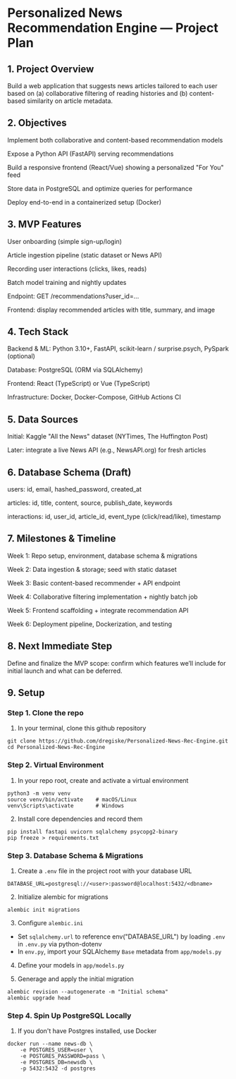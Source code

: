 # Personalized News Recommendation Engine — Project Plan

## 1. Project Overview

Build a web application that suggests news articles tailored to each user based on (a) collaborative filtering of reading histories and (b) content-based similarity on article metadata.

## 2. Objectives

Implement both collaborative and content-based recommendation models

Expose a Python API (FastAPI) serving recommendations

Build a responsive frontend (React/Vue) showing a personalized "For You" feed

Store data in PostgreSQL and optimize queries for performance

Deploy end-to-end in a containerized setup (Docker)

## 3. MVP Features

User onboarding (simple sign-up/login)

Article ingestion pipeline (static dataset or News API)

Recording user interactions (clicks, likes, reads)

Batch model training and nightly updates

Endpoint: GET /recommendations?user_id=...

Frontend: display recommended articles with title, summary, and image

## 4. Tech Stack

Backend & ML: Python 3.10+, FastAPI, scikit-learn / surprise.psych, PySpark (optional)

Database: PostgreSQL (ORM via SQLAlchemy)

Frontend: React (TypeScript) or Vue (TypeScript)

Infrastructure: Docker, Docker-Compose, GitHub Actions CI

## 5. Data Sources

Initial: Kaggle "All the News" dataset (NYTimes, The Huffington Post)

Later: integrate a live News API (e.g., NewsAPI.org) for fresh articles

## 6. Database Schema (Draft)

users: id, email, hashed_password, created_at

articles: id, title, content, source, publish_date, keywords

interactions: id, user_id, article_id, event_type (click/read/like), timestamp

## 7. Milestones & Timeline

Week 1: Repo setup, environment, database schema & migrations

Week 2: Data ingestion & storage; seed with static dataset

Week 3: Basic content-based recommender + API endpoint

Week 4: Collaborative filtering implementation + nightly batch job

Week 5: Frontend scaffolding + integrate recommendation API

Week 6: Deployment pipeline, Dockerization, and testing

## 8. Next Immediate Step

Define and finalize the MVP scope: confirm which features we’ll include for initial launch and what can be deferred.

## 9. Setup

### Step 1. Clone the repo
1. In your terminal, clone this github repository
```
git clone https://github.com/dregiske/Personalized-News-Rec-Engine.git
cd Personalized-News-Rec-Engine
```
### Step 2. Virtual Environment
1. In your repo root, create and activate a virtual environment
``` 
python3 -m venv venv
source venv/bin/activate	# macOS/Linux
venv\Scripts\activate		# Windows
```

2. Install core dependencies and record them
```
pip install fastapi uvicorn sqlalchemy psycopg2-binary
pip freeze > requirements.txt
```
### Step 3. Database Schema & Migrations
1. Create a `.env` file in the project root with your database URL
```
DATABASE_URL=postgresql://<user>:password@localhost:5432/<dbname>
```

2. Initialize alembic for migrations
```
alembic init migrations
```

3. Configure `alembic.ini`
- Set `sqlalchemy.url` to reference env("DATABASE_URL") by loading `.env` in `.env.py` via python-dotenv
- In `env.py`, import your SQLAlchemy `Base` metadata from `app/models.py`

4. Define your models in `app/models.py`

5. Generage and apply the initial migration
```
alembic revision --autogenerate -m "Initial schema"
alembic upgrade head
```

### Step 4. Spin Up PostgreSQL Locally
1. If you don't have Postgres installed, use Docker
```
docker run --name news-db \
	-e POSTGRES_USER=user \
	-e POSTGRES_PASSWORD=pass \
	-e POSTGRES_DB=newsdb \
	-p 5432:5432 -d postgres